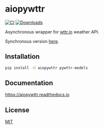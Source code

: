 # aiopywttr

[![CI](https://github.com/monosans/aiopywttr/actions/workflows/ci.yml/badge.svg)](https://github.com/monosans/aiopywttr/actions/workflows/ci.yml)
[![Downloads](https://static.pepy.tech/badge/aiopywttr)](https://pepy.tech/project/aiopywttr)

Asynchronous wrapper for [wttr.in](https://wttr.in) weather API.

Synchronous version [here](https://github.com/monosans/pywttr).

## Installation

```bash
pip install -U aiopywttr pywttr-models
```

## Documentation

<https://aiopywttr.readthedocs.io>

## License

[MIT](https://github.com/monosans/aiopywttr/blob/main/LICENSE)
